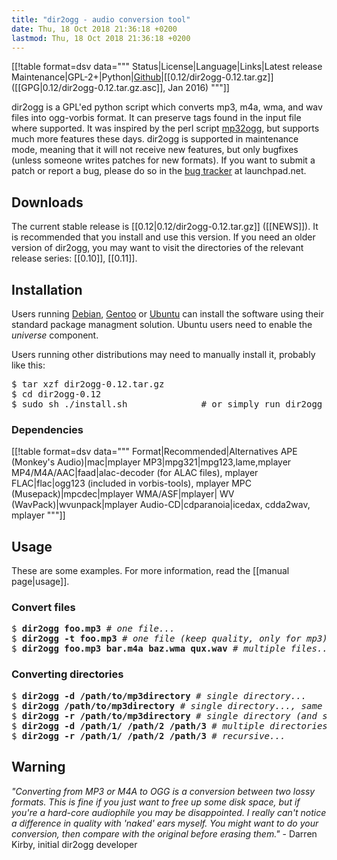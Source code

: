 ```yaml
---
title: "dir2ogg - audio conversion tool"
date: Thu, 18 Oct 2018 21:36:18 +0200
lastmod: Thu, 18 Oct 2018 21:36:18 +0200
---
```




[[!table format=dsv data="""
Status|License|Language|Links|Latest release
Maintenance|GPL-2+|Python|[Github](https://www.github.com/julian-klode/dir2ogg)|[[0.12/dir2ogg-0.12.tar.gz]] ([[GPG|0.12/dir2ogg-0.12.tar.gz.asc]], Jan 2016)
"""]]

dir2ogg is a GPL'ed python script which converts mp3, m4a, wma, and wav files
into ogg-vorbis format. It can preserve tags found in the input file where
supported.  It was inspired by the perl script [mp32ogg](http://faceprint.com/code/),
but supports much more features these days. dir2ogg is supported in maintenance
mode, meaning that it will not receive new features, but only bugfixes
(unless someone writes patches for new formats). If you want to submit a patch
or report a bug, please do so in the [bug tracker](https://bugs.launchpad.net/dir2ogg/)
at launchpad.net.

## Downloads
The current stable release is [[0.12|0.12/dir2ogg-0.12.tar.gz]] ([[NEWS]]). It is recommended
that you install and use this version.
If you need an older version of dir2ogg, you may want to visit the directories
of the relevant release series: [[0.10]], [[0.11]].

## Installation
Users running [Debian](http://packages.debian.org/dir2ogg),
[Gentoo](http://packages.gentoo.org/package/media-sound/dir2ogg) or
[Ubuntu](http://packages.ubuntu.com/dir2ogg) can install the
software using their standard package managment solution.
Ubuntu users need to enable the *universe* component.

Users running other distributions may need to manually install it, probably
like this:

<pre>
$ tar xzf dir2ogg-0.12.tar.gz
$ cd dir2ogg-0.12
$ sudo sh ./install.sh              # or simply run dir2ogg via ./dir2ogg
</pre>

### Dependencies
[[!table format=dsv data="""
Format|Recommended|Alternatives
APE (Monkey's Audio)|mac|mplayer
MP3|mpg321|mpg123,lame,mplayer
MP4/M4A/AAC|faad|alac-decoder (for ALAC files), mplayer
FLAC|flac|ogg123 (included in vorbis-tools), mplayer
MPC (Musepack)|mpcdec|mplayer
WMA/ASF|mplayer|
WV (WavPack)|wvunpack|mplayer
Audio-CD|cdparanoia|icedax, cdda2wav, mplayer
"""]]
## Usage
These are some examples. For more information, read the [[manual page|usage]].

### Convert files

<pre>$ <b>dir2ogg foo.mp3</b> # <em>one file...</em>
$ <b>dir2ogg -t foo.mp3</b> # <em>one file (keep quality, only for mp3)...</em>
$ <b>dir2ogg foo.mp3 bar.m4a baz.wma qux.wav</b> # <em>multiple files...</em>
</pre>

### Converting directories

<pre>$ <b>dir2ogg -d /path/to/mp3directory</b> # <em>single directory...</em>
$ <b>dir2ogg /path/to/mp3directory</b> # <em>single directory..., same as previous one.</em>
$ <b>dir2ogg -r /path/to/mp3directory</b> # <em>single directory (and subdirs)...</em>
$ <b>dir2ogg -d /path/1/ /path/2 /path/3</b> # <em>multiple directories...</em>
$ <b>dir2ogg -r /path/1/ /path/2 /path/3</b> # <em>recursive...</em></pre>

## Warning
_"Converting from MP3 or M4A to OGG is a conversion between two lossy formats.
This is fine if you just want to free up some disk space, but if you're a
hard-core audiophile you may be disappointed. I really can't notice a difference
in quality with 'naked' ears myself. You might want to do your conversion, then
compare with the original before erasing them."_ - Darren Kirby, initial
dir2ogg developer

